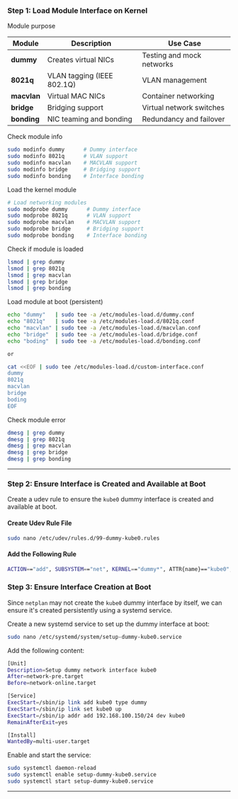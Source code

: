 ### **Step 1: Load Module Interface on Kernel**

Module purpose

|**Module**|**Description**|**Use Case**|
|---|---|---|
|**dummy**|Creates virtual NICs|Testing and mock networks|
|**8021q**|VLAN tagging (IEEE 802.1Q)|VLAN management|
|**macvlan**|Virtual MAC NICs|Container networking|
|**bridge**|Bridging support|Virtual network switches|
|**bonding**|NIC teaming and bonding|Redundancy and failover|

Check module info
```bash
sudo modinfo dummy      # Dummy interface
sudo modinfo 8021q      # VLAN support
sudo modinfo macvlan    # MACVLAN support
sudo modinfo bridge     # Bridging support
sudo modinfo bonding    # Interface bonding
```

Load the kernel module
```bash
# Load networking modules
sudo modprobe dummy      # Dummy interface
sudo modprobe 8021q      # VLAN support
sudo modprobe macvlan    # MACVLAN support
sudo modprobe bridge     # Bridging support
sudo modprobe bonding    # Interface bonding
```

Check if module is loaded
```bash
lsmod | grep dummy
lsmod | grep 8021q
lsmod | grep macvlan
lsmod | grep bridge
lsmod | grep bonding
```

Load module at boot (persistent)
```bash
echo "dummy"   | sudo tee -a /etc/modules-load.d/dummy.conf
echo "8021q"   | sudo tee -a /etc/modules-load.d/8021q.conf
echo "macvlan" | sudo tee -a /etc/modules-load.d/macvlan.conf
echo "bridge"  | sudo tee -a /etc/modules-load.d/bridge.conf
echo "boding"  | sudo tee -a /etc/modules-load.d/bonding.conf

or

cat <<EOF | sudo tee /etc/modules-load.d/custom-interface.conf
dummy
8021q
macvlan
bridge
boding
EOF 
```

Check module error
```bash
dmesg | grep dummy
dmesg | grep 8021q
dmesg | grep macvlan
dmesg | grep bridge
dmesg | grep bonding
```

---

### **Step 2: Ensure Interface is Created and Available at Boot**

Create a udev rule to ensure the `kube0` dummy interface is created and available at boot.

#### **Create Udev Rule File**

```bash
sudo nano /etc/udev/rules.d/99-dummy-kube0.rules
```

#### **Add the Following Rule**

```bash
ACTION=="add", SUBSYSTEM=="net", KERNEL=="dummy*", ATTR{name}=="kube0", RUN+="/sbin/ip link add kube0 type dummy"
```

### **Step 3: Ensure Interface Creation at Boot**

Since `netplan` may not create the `kube0` dummy interface by itself, we can ensure it's created persistently using a systemd service.

Create a new systemd service to set up the dummy interface at boot:

```bash
sudo nano /etc/systemd/system/setup-dummy-kube0.service
```

Add the following content:

```bash
[Unit]
Description=Setup dummy network interface kube0
After=network-pre.target
Before=network-online.target

[Service]
ExecStart=/sbin/ip link add kube0 type dummy
ExecStart=/sbin/ip link set kube0 up
ExecStart=/sbin/ip addr add 192.168.100.150/24 dev kube0
RemainAfterExit=yes

[Install]
WantedBy=multi-user.target
```

Enable and start the service:

```bash
sudo systemctl daemon-reload
sudo systemctl enable setup-dummy-kube0.service
sudo systemctl start setup-dummy-kube0.service
```

---